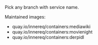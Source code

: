 Pick any branch with service name.

Maintained images:

- quay.io/innereq/containers:mediawiki
- quay.io/innereq/containers:movienight
- quay.io/innereq/containers:derpidl
